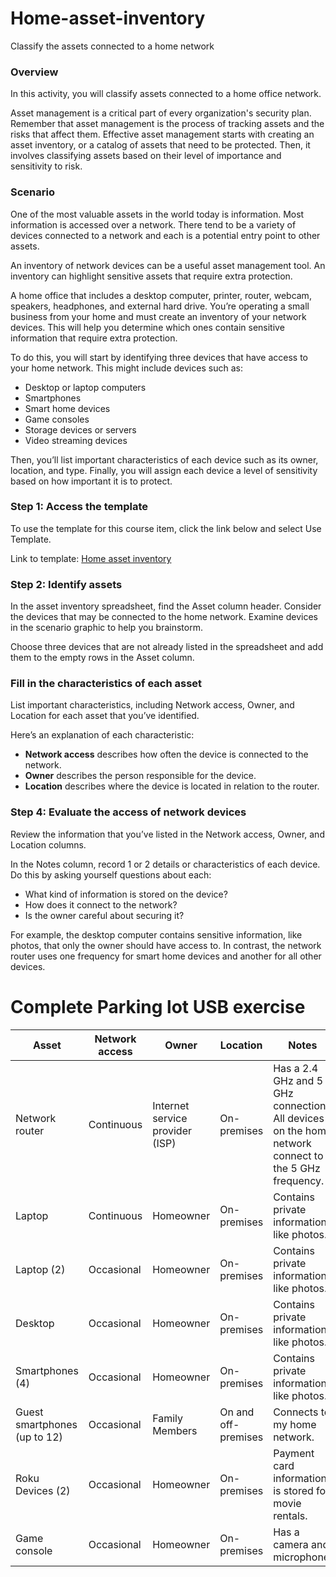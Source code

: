 # Home-asset-inventory
Classify the assets connected to a home network

### Overview
In this activity, you will classify assets connected to a home office network.

Asset management is a critical part of every organization's security plan. Remember that asset management is the process of tracking assets and the risks that affect them. Effective asset management starts with creating an asset inventory, or a catalog of assets that need to be protected. Then, it involves classifying assets based on their level of importance and sensitivity to risk.

### Scenario
One of the most valuable assets in the world today is information. Most information is accessed over a network. There tend to be a variety of devices connected to a network and each is a potential entry point to other assets.

An inventory of network devices can be a useful asset management tool. An inventory can highlight sensitive assets that require extra protection.

A home office that includes a desktop computer, printer, router, webcam, speakers, headphones, and external hard drive.
You’re operating a small business from your home and must create an inventory of your network devices. This will help you determine which ones contain sensitive information that require extra protection.

To do this, you will start by identifying three devices that have access to your home network. This might include devices such as:

  * Desktop or laptop computers
  * Smartphones
  * Smart home devices
  * Game consoles
  * Storage devices or servers
  * Video streaming devices

Then, you’ll list important characteristics of each device such as its owner, location, and type. Finally, you will assign each device a level of sensitivity based on how important it is to protect.

### Step 1: Access the template

To use the template for this course item, click the link below and select Use Template. 

Link to template: 
<a href="https://docs.google.com/spreadsheets/d/15AmlnRWmVIluhVt9hN-f8cJ9OxEcTLeBOvlye4IM_Cc/edit?usp=sharing">Home asset inventory</a>

### Step 2: Identify assets
In the asset inventory spreadsheet, find the Asset column header. Consider the devices that may be connected to the home network. Examine devices in the scenario graphic to help you brainstorm.

Choose three devices that are not already listed in the spreadsheet and add them to the empty rows in the Asset column.

### Fill in the characteristics of each asset
List important characteristics, including Network access, Owner, and Location for each asset that you’ve identified.

Here’s an explanation of each characteristic: 
  * **Network access** describes how often the device is connected to the network.
  * **Owner** describes the person responsible for the device.
  * **Location** describes where the device is located in relation to the router.

### Step 4: Evaluate the access of network devices 
Review the information that you’ve listed in the Network access, Owner, and Location columns.

In the Notes column, record 1 or 2 details or characteristics of each device. Do this by asking yourself questions about each:
  * What kind of information is stored on the device?
  * How does it connect to the network?
  * Is the owner careful about securing it?

For example, the desktop computer contains sensitive information, like photos, that only the owner should have access to. In contrast, the network router uses one frequency for smart home devices and another for all other devices.

# Complete Parking lot USB exercise
|Asset	|Network access	|Owner	|Location	|Notes	|Sensitivity|
|-------------------|-------------------|-------------------|-------------------|-------------------|-------------------|
|Network router	|Continuous	|Internet service provider (ISP)	|On-premises	|Has a 2.4 GHz and 5 GHz connection. All devices on the home network connect to the 5 GHz frequency.	|Confidential|
|Laptop	|Continuous	|Homeowner	|On-premises	|Contains private information, like photos.	|Restricted|
|Laptop (2)	|Occasional	|Homeowner	|On-premises	|Contains private information, like photos.	|Restricted|
|Desktop	|Occasional	|Homeowner	|On-premises	|Contains private information, like photos.	|Restricted|
|Smartphones (4)	|Occasional	|Homeowner	|On-premises	|Contains private information, like photos.	|Restricted|
|Guest smartphones (up to 12)	|Occasional	|Family Members	|On and off-premises	|Connects to my home network.	|Internal-only|
|Roku Devices (2)	|Occasional	|Homeowner	|On-premises	|Payment card information is stored for movie rentals.	|Internal-only|
|Game console	|Occasional	|Homeowner	|On-premises	|Has a camera and microphone.	|Internal-only|


